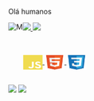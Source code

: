  
 Olá humanos
 <div>
  <a href="https://github.com/maaarina">
  <img height="180em" src="https://github-readme-stats.vercel.app/api?username=maaarina&show_icons=true&theme=dracula&include_all_commits=true&count_private=true"/>
  <img height="180em" src="https://github-readme-stats.vercel.app/api/top-langs/?username=maaarina&layout=compact&langs_count=7&theme=dracula"/>
  <img height="120emt" align="left" alt="M" src="https://cdn.discordapp.com/attachments/780734437314789396/882039536018944010/Webp.net-gifmaker.gif">
</div>
  
  ## 
  
<div style="display: inline_block"><br>
  <img align="center" alt="M-Js" height="30" width="40" src="https://raw.githubusercontent.com/devicons/devicon/master/icons/javascript/javascript-plain.svg">
  <img align="center" alt="M-HTML" height="30" width="40" src="https://raw.githubusercontent.com/devicons/devicon/master/icons/html5/html5-original.svg">
  <img align="center" alt="M-CSS" height="30" width="40" src="https://raw.githubusercontent.com/devicons/devicon/master/icons/css3/css3-original.svg">
  
</div>
 
  ##
 
  <div> 
  <a href="https://instagram.com/maaarina" target="_blank"><img src="https://img.shields.io/badge/-Instagram-%23E4405F?style=for-the-badge&logo=instagram&logoColor=white" target="_blank"></a>
  <a href = "mailto:marina.gabri3lly@gmail.com"><img src="https://img.shields.io/badge/-Gmail-%23333?style=for-the-badge&logo=gmail&logoColor=white" target="_blank"></a>
 
</div>

